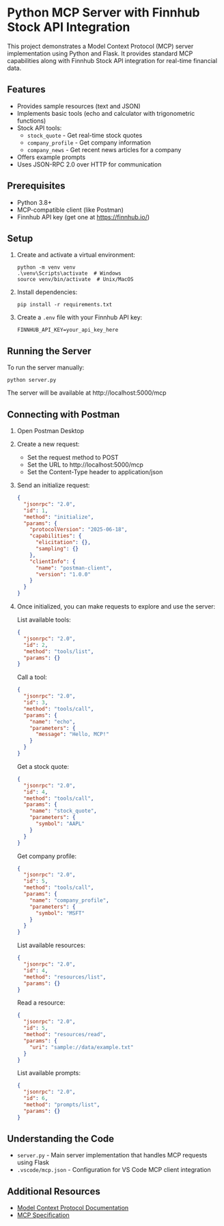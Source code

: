 # Python MCP Server with Finnhub Stock API Integration

This project demonstrates a Model Context Protocol (MCP) server implementation using Python and Flask. It provides standard MCP capabilities along with Finnhub Stock API integration for real-time financial data.

## Features

- Provides sample resources (text and JSON)
- Implements basic tools (echo and calculator with trigonometric functions)
- Stock API tools:
  - `stock_quote` - Get real-time stock quotes
  - `company_profile` - Get company information
  - `company_news` - Get recent news articles for a company
- Offers example prompts
- Uses JSON-RPC 2.0 over HTTP for communication

## Prerequisites

- Python 3.8+
- MCP-compatible client (like Postman)
- Finnhub API key (get one at https://finnhub.io/)

## Setup

1. Create and activate a virtual environment:
   ```
   python -m venv venv
   .\venv\Scripts\activate  # Windows
   source venv/bin/activate  # Unix/MacOS
   ```

2. Install dependencies:
   ```
   pip install -r requirements.txt
   ```

3. Create a `.env` file with your Finnhub API key:
   ```
   FINNHUB_API_KEY=your_api_key_here
   ```

## Running the Server

To run the server manually:

```
python server.py
```

The server will be available at http://localhost:5000/mcp

## Connecting with Postman

1. Open Postman Desktop
2. Create a new request:
   - Set the request method to POST
   - Set the URL to http://localhost:5000/mcp
   - Set the Content-Type header to application/json

3. Send an initialize request:
   ```json
   {
     "jsonrpc": "2.0",
     "id": 1,
     "method": "initialize",
     "params": {
       "protocolVersion": "2025-06-18",
       "capabilities": {
         "elicitation": {},
         "sampling": {}
       },
       "clientInfo": {
         "name": "postman-client",
         "version": "1.0.0"
       }
     }
   }
   ```

4. Once initialized, you can make requests to explore and use the server:

   List available tools:
   ```json
   {
     "jsonrpc": "2.0",
     "id": 2,
     "method": "tools/list",
     "params": {}
   }
   ```

   Call a tool:
   ```json
   {
     "jsonrpc": "2.0",
     "id": 3,
     "method": "tools/call",
     "params": {
       "name": "echo",
       "parameters": {
         "message": "Hello, MCP!"
       }
     }
   }
   ```

   Get a stock quote:
   ```json
   {
     "jsonrpc": "2.0",
     "id": 4,
     "method": "tools/call",
     "params": {
       "name": "stock_quote",
       "parameters": {
         "symbol": "AAPL"
       }
     }
   }
   ```

   Get company profile:
   ```json
   {
     "jsonrpc": "2.0",
     "id": 5,
     "method": "tools/call",
     "params": {
       "name": "company_profile",
       "parameters": {
         "symbol": "MSFT"
       }
     }
   }
   ```

   List available resources:
   ```json
   {
     "jsonrpc": "2.0",
     "id": 4,
     "method": "resources/list",
     "params": {}
   }
   ```

   Read a resource:
   ```json
   {
     "jsonrpc": "2.0",
     "id": 5,
     "method": "resources/read",
     "params": {
       "uri": "sample://data/example.txt"
     }
   }
   ```

   List available prompts:
   ```json
   {
     "jsonrpc": "2.0",
     "id": 6,
     "method": "prompts/list",
     "params": {}
   }
   ```

## Understanding the Code

- `server.py` - Main server implementation that handles MCP requests using Flask
- `.vscode/mcp.json` - Configuration for VS Code MCP client integration

## Additional Resources

- [Model Context Protocol Documentation](https://modelcontextprotocol.io/)
- [MCP Specification](https://modelcontextprotocol.io/specification/latest)
